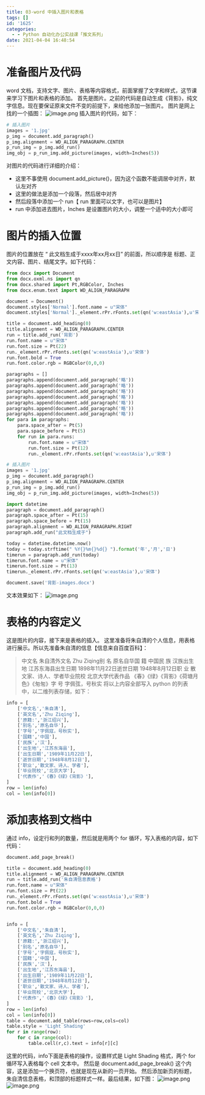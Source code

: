 ```yaml
---
title: 03-word 中插入图片和表格
tags: []
id: '1625'
categories:
  - - Python 自动化办公实战课「推文系列」
date: 2021-04-04 16:48:54
---
```


# 准备图片及代码

word 文档，支持文字、图片、表格等内容格式，前面掌握了文字和样式，这节课来学习下图片和表格的添加。 首先是图片。之前的代码是自动生成《背影》，纯文字信息。现在要保证原来文件不变的前提下，来给他添加一张图片。 图片是网上找的一个插图： ![image.png](https://img-blog.csdnimg.cn/img_convert/511dea82c3befdff5a24163f36f1051f.png) 插入图片的代码，如下：

```python
# 插入图片
images = '1.jpg'
p_img = document.add_paragraph()
p_img.alignment = WD_ALIGN_PARAGRAPH.CENTER
p_run_img = p_img.add_run()
img_obj = p_run_img.add_picture(images, width=Inches(5))
```

对图片的代码进行详细的介绍：

*   这里不事使用 document.add\_picture()，因为这个函数不能调居中对齐，默认左对齐
*   这里的做法是添加一个段落，然后居中对齐
*   然后段落中添加一个 run【 run 里面可以文字，也可以是图片】
*   run 中添加进去图片，Inches 是设置图片的大小，调整一个适中的大小即可

# 图片的插入位置

图片的位置放在 “ 此文档生成于xxxx年xx月xx日” 的前面，所以顺序是 标题、正文内容、图片、结尾文字。如下代码：

```python
from docx import Document
from docx.oxml.ns import qn
from docx.shared import Pt,RGBColor, Inches
from docx.enum.text import WD_ALIGN_PARAGRAPH

document = Document()
document.styles['Normal'].font.name = u"宋体"
document.styles['Normal']._element.rPr.rFonts.set(qn('w:eastAsia'),u'宋体')

title = document.add_heading(0)
title.alignment = WD_ALIGN_PARAGRAPH.CENTER
run = title.add_run('背影')
run.font.name = u"宋体"
run.font.size = Pt(22)
run._element.rPr.rFonts.set(qn('w:eastAsia'),u'宋体')
run.font.bold = True
run.font.color.rgb = RGBColor(0,0,0)

paragraphs = []
paragraphs.append(document.add_paragraph('略'))
paragraphs.append(document.add_paragraph('略'))
paragraphs.append(document.add_paragraph('略'))
paragraphs.append(document.add_paragraph('略'))
paragraphs.append(document.add_paragraph('略'))
paragraphs.append(document.add_paragraph('略'))
paragraphs.append(document.add_paragraph('略'))
for para in paragraphs:
    para.space_after = Pt(5)
    para.space_before = Pt(5)
    for run in para.runs:
        run.font.name = u"宋体"
        run.font.size = Pt(12)
        run._element.rPr.rFonts.set(qn('w:eastAsia'),u'宋体')

# 插入图片
images = '1.jpg'
p_img = document.add_paragraph()
p_img.alignment = WD_ALIGN_PARAGRAPH.CENTER
p_run_img = p_img.add_run()
img_obj = p_run_img.add_picture(images, width=Inches(5))

import datetime
paragraph = document.add_paragraph()
paragraph.space_after = Pt(15)
paragraph.space_before = Pt(15)
paragraph.alignment = WD_ALIGN_PARAGRAPH.RIGHT
paragraph.add_run("此文档生成于")

today = datetime.datetime.now()
today = today.strftime(" %Y{}%m{}%d{} ").format('年','月','日')
timerun = paragraph.add_run(today)
timerun.font.name = u"宋体"
timerun.font.size = Pt(13)
timerun._element.rPr.rFonts.set(qn('w:eastAsia'),u'宋体')

document.save('背影-images.docx')
```

文本效果如下： ![image.png](https://img-blog.csdnimg.cn/img_convert/c4a1354ede6eff7a2d58870e00d0d7ae.png)

# 表格的内容定义

这是图片的内容，接下来是表格的插入。 这里准备将朱自清的个人信息，用表格进行展示。所以先准备朱自清的信息【信息来自百度百科】：

> 中文名 朱自清外文名 Zhu Ziqing别 名 原名自华国 籍 中国民 族 汉族出生地 江苏东海县出生日期 1898年11月22日逝世日期 1948年8月12日职 业 散文家、诗人、学者毕业院校 北京大学代表作品 《春》《绿》《背影》《荷塘月色》《匆匆》字 号 字佩弦，号秋实 将以上内容全部写入 python 的列表中，以二维列表存储，如下：

```python
info = [
    ['中文名','朱自清'],
    ['英文名','Zhu Ziqing'],
    ['原籍:','浙江绍兴'],
    ['别名','原名自华'],
    ['字号','字佩寇，号秋实'],
    ['国籍','中国'],
    ['民族','汉'],
    ['出生地','江苏东海县'],
    ['出生日期','1989年11月22日'],
    ['逝世日期','1948年8月12日'],
    ['职业','散文家、诗人、学者'],
    ['毕业院校','北京大学'],
    ['代表作','《春》《绿》《背影》'],
]
row = len(info)
col = len(info[0])
```

# 添加表格到文档中

通过 info，设定行和列的数量，然后就是用两个 for 循环，写入表格的内容，如下代码：

```python
document.add_page_break()

title = document.add_heading(0)
title.alignment = WD_ALIGN_PARAGRAPH.CENTER
run = title.add_run('朱自清信息表格')
run.font.name = u"宋体"
run.font.size = Pt(22)
run._element.rPr.rFonts.set(qn('w:eastAsia'),u'宋体')
run.font.bold = True
run.font.color.rgb = RGBColor(0,0,0)


info = [
    ['中文名','朱自清'],
    ['英文名','Zhu Ziqing'],
    ['原籍:','浙江绍兴'],
    ['别名','原名自华'],
    ['字号','字佩寇，号秋实'],
    ['国籍','中国'],
    ['民族','汉'],
    ['出生地','江苏东海县'],
    ['出生日期','1989年11月22日'],
    ['逝世日期','1948年8月12日'],
    ['职业','散文家、诗人、学者'],
    ['毕业院校','北京大学'],
    ['代表作','《春》《绿》《背影》'],
]
row = len(info)
col = len(info[0])
table = document.add_table(rows=row,cols=col)
table.style = 'Light Shading'
for r in range(row):
    for c in range(col):
        table.cell(r,c).text = info[r][c]
```

这里的代码，info下面是表格的操作，设置样式是 Light Shading 格式，两个 for 循环写入表格每个 cell 文本中。 然后是 document.add\_page\_break() 这个内容，这是添加一个换页符，也就是现在从新的一页开始。 然后添加新页的标题，朱自清信息表格，和顶部的标题样式一样。最后结果，如下图： ![image.png](https://img-blog.csdnimg.cn/img_convert/2a757dd2d6b9b70242391739d74d1eed.png) ![image.png](https://img-blog.csdnimg.cn/img_convert/a2647385716150042aa03bd8a6428a56.png)